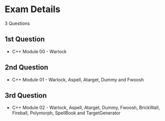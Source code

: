 # Exam Details
3 Questions

## 1st Question
- C++ Module 00 - Warlock

## 2nd Question
- C++ Module 01 - Warlock, Aspell, Atarget, Dummy and Fwoosh  

## 3rd Question 
- C++ Module 02 - Warlock, Aspell, Atarget, Dummy, Fwoosh, BrickWall, Fireball, Polymorph, SpellBook and TargetGenerator
